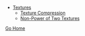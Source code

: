 * [Textures](textures/index.md)<br/>
	* [Texture Compression](textures/texture_compression.md)<br/>
	* [Non-Power of Two Textures](textures/npot_textures.md)<br/>

[Go Home](../../index.md)